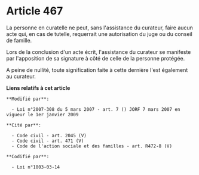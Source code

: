 # Article 467

La personne en curatelle ne peut, sans l'assistance du curateur, faire aucun acte qui, en cas de tutelle, requerrait une
autorisation du juge ou du conseil de famille.

Lors de la conclusion d'un acte écrit, l'assistance du curateur se manifeste par l'apposition de sa signature à côté de celle
de la personne protégée.

A peine de nullité, toute signification faite à cette dernière l'est également au curateur.

**Liens relatifs à cet article**

	**Modifié par**:

	  - Loi n°2007-308 du 5 mars 2007 - art. 7 () JORF 7 mars 2007 en vigueur le 1er janvier 2009

	**Cité par**:

	  - Code civil - art. 2045 (V)
	  - Code civil - art. 471 (V)
	  - Code de l'action sociale et des familles - art. R472-8 (V)

	**Codifié par**:

	  - Loi n°1803-03-14
